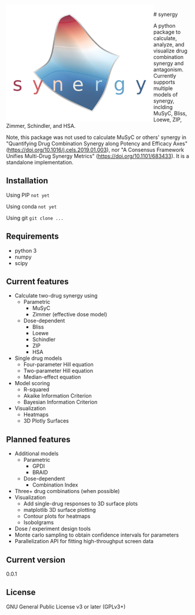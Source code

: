<img src="logo.png" width="400" align="left" />

<br />
# synergy

A python package to calculate, analyze, and visualize drug combination synergy and antagonism. Currently supports multiple models of synergy, inclding MuSyC, Bliss, Loewe, ZIP, Zimmer, Schindler, and HSA.

Note, this package was not used to calculate MuSyC or others' synergy in "Quantifying Drug Combination Synergy along Potency and Efficacy Axes" (https://doi.org/10.1016/j.cels.2019.01.003), nor "A Consensus Framework Unifies Multi-Drug Synergy Metrics" (https://doi.org/10.1101/683433). It is a standalone implementation.

## Installation

Using PIP
`not yet`

Using conda
`not yet`

Using git
`git clone ...`

## Requirements
* python 3
* numpy
* scipy

## Current features
* Calculate two-drug synergy using
  * Parametric
    * MuSyC
    * Zimmer (effective dose model)
  * Dose-dependent
    * Bliss
    * Loewe
    * Schindler
    * ZIP
    * HSA
* Single drug models
  * Four-parameter Hill equation
  * Two-parameter Hill equation
  * Median-effect equation
* Model scoring
  * R-squared
  * Akaike Information Criterion
  * Bayesian Information Criterion
* Visualization
  * Heatmaps
  * 3D Plotly Surfaces

## Planned features
* Additional models
  * Parametric
    * GPDI
    * BRAID
  * Dose-dependent
    * Combination Index
* Three+ drug combinations (when possible)
* Visualization
  * Add single-drug responses to 3D surface plots
  * matplotlib 3D surface plotting
  * Contour plots for heatmaps
  * Isobolgrams
* Dose / experiment design tools
* Monte carlo sampling to obtain confidence intervals for parameters
* Parallelization API for fitting high-throughput screen data

## Current version
0.0.1

## License
GNU General Public License v3 or later (GPLv3+)
